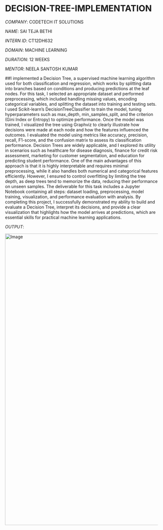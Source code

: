 # DECISION-TREE-IMPLEMENTATION

*COMPANY*: CODETECH IT SOLUTIONS

*NAME*: SAI TEJA BETHI

*INTERN ID*: CT12DH632

*DOMAIN*: MACHINE LEARNING

*DURATION*: 12 WEEKS

*MENTOR*: NEELA SANTOSH KUMAR

##I implemented a Decision Tree, a supervised machine learning algorithm used for both classification and regression, which works by splitting data into branches based on conditions and producing predictions at the leaf nodes. For this task, I selected an appropriate dataset and performed preprocessing, which included handling missing values, encoding categorical variables, and splitting the dataset into training and testing sets. I used Scikit-learn’s DecisionTreeClassifier to train the model, tuning hyperparameters such as max_depth, min_samples_split, and the criterion (Gini Index or Entropy) to optimize performance. Once the model was trained, I visualized the tree using Graphviz to clearly illustrate how decisions were made at each node and how the features influenced the outcomes. I evaluated the model using metrics like accuracy, precision, recall, F1-score, and the confusion matrix to assess its classification performance. Decision Trees are widely applicable, and I explored its utility in scenarios such as healthcare for disease diagnosis, finance for credit risk assessment, marketing for customer segmentation, and education for predicting student performance. One of the main advantages of this approach is that it is highly interpretable and requires minimal preprocessing, while it also handles both numerical and categorical features efficiently. However, I ensured to control overfitting by limiting the tree depth, as deep trees tend to memorize the data, reducing their performance on unseen samples. The deliverable for this task includes a Jupyter Notebook containing all steps: dataset loading, preprocessing, model training, visualization, and performance evaluation with analysis. By completing this project, I successfully demonstrated my ability to build and evaluate a Decision Tree, interpret its decisions, and provide a clear visualization that highlights how the model arrives at predictions, which are essential skills for practical machine learning applications.

*OUTPUT*:

<img width="1428" height="962" alt="Image" src="https://github.com/user-attachments/assets/05becbb3-7504-4b49-9831-152390ecefe9" />
